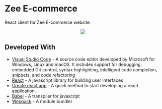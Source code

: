 # Zee E-commerce

React client for Zee E-commerce website.

<p align="center">
  <img src="https://drive.google.com/file/d/1d1f_L9nmGPL7SMUIvBfyDtbPPFcrXkrx/view?usp=sharing">
</p>

## Developed With

* [Visual Studio Code](https://code.visualstudio.com/) - A source code editor developed by Microsoft for Windows, Linux and macOS. It includes support for debugging, embedded Git control, syntax highlighting, intelligent code completion, snippets, and code refactoring
* [React](https://reactjs.org/) - A javascript library for building user interfaces
* [Create react app](https://create-react-app.dev/) - A quick method to start developing a react application.
* [Babel](https://babeljs.io/) - A transpiler for javascript
* [Webpack](https://webpack.js.org/) - A module bundler
